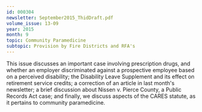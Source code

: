 ```yaml
---
id: 000304
newsletter: September2015_ThidDraft.pdf
volume_issue: 13-09
year: 2015
month: 9
topic: Community Paramedicine
subtopic: Provision by Fire Districts and RFA's
---
```


This issue discusses an important case involving prescription drugs, and whether an employer discriminated against a prospective employee based on a perceived disability; the Disability Leave Supplement and its effect on retirement service credits; a correction of an article in last month's newsletter; a brief discussion about Nissen v. Pierce County, a Public Records Act case; and finally, we discuss aspects of the CARES statute, as it pertains to community paramedicine.